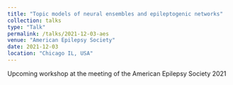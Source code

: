 ```yaml
---
title: "Topic models of neural ensembles and epileptogenic networks"
collection: talks
type: "Talk"
permalink: /talks/2021-12-03-aes
venue: "American Epilepsy Society"
date: 2021-12-03
location: "Chicago IL, USA"
---
```


Upcoming workshop at the meeting of the American Epilepsy Society 2021
